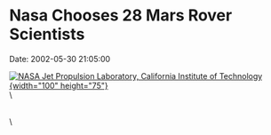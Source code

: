 Nasa Chooses 28 Mars Rover Scientists
=====================================

Date: 2002-05-30 21:05:00

[![NASA Jet Propulsion Laboratory, California Institute of
Technology](http://www.jpl.nasa.gov/images/tri-logo-16.jpg){width="100"
height="75"}](http://www.jpl.nasa.gov/news/&rn=news.xml&rst=6460)\
\

\
\
